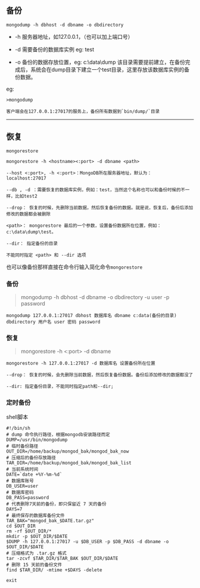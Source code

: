 ## 备份
`mongodump -h dbhost -d dbname -o dbdirectory`

* -h 服务器地址，如127.0.0.1，（也可以加上端口号）

* -d 需要备份的数据库实例 eg: test

* -o 备份的数据存放位置，eg: c:\data\dump 该目录需要提前建立，在备份完成后，系统会在dump目录下建立一个test目录，这里存放该数据库实例的备份数据。


eg:

```
>mongodump

客户端会在127.0.0.1:27017的服务上，备份所有数据到`bin/dump/`目录

```
-------

## 恢复
`mongorestore`

```
mongorestore -h <hostname><:port> -d dbname <path>

--host <:port>, -h <:port>：MongoDB所在服务器地址，默认为： localhost:27017

--db , -d ：需要恢复的数据库实例，例如：test，当然这个名称也可以和备份时候的不一样，比如test2

--drop： 恢复的时候，先删除当前数据，然后恢复备份的数据。就是说，恢复后，备份后添加修改的数据都会被删除

<path>： mongorestore 最后的一个参数，设置备份数据所在位置，例如：c:\data\dump\test。

--dir： 指定备份的目录

不能同时指定 <path> 和 --dir 选项

```

也可以像备份那样直接在命令行输入简化命令`mongorestore`




### 备份

>  mongodump -h dbhost -d dbname -o dbdirectory -u user -p password

```
mongodump 127.0.0.1:27017 dbhost 数据库名 dbname c:data(备份的目录) dbdirectory 用户名 user 密码 password
```

### 恢复

> mongorestore -h <hostname><:port> -d dbname <path>

```
mongorestore -h 127.0.0.1:27017 -d 数据库名 设置备份所在位置

--drop： 恢复的时候，会先删除当前数据，然后恢复备份数据。备份后添加修改的数据都没了

--dir: 指定备份目录，不能同时指定path和--dir;
```

### 定时备份

shell脚本
```
#!/bin/sh
# dump 命令执行路径，根据mongodb安装路径而定
DUMP=/usr/bin/mongodump
# 临时备份路径
OUT_DIR=/home/backup/mongod_bak/mongod_bak_now
# 压缩后的备份存放路径
TAR_DIR=/home/backup/mongod_bak/mongod_bak_list
# 当前系统时间
DATE=`date +%Y-%m-%d`
# 数据库账号
DB_USER=user
# 数据库密码
DB_PASS=password
# 代表删除7天前的备份，即只保留近 7 天的备份
DAYS=7
# 最终保存的数据库备份文件
TAR_BAK="mongod_bak_$DATE.tar.gz"
cd $OUT_DIR
rm -rf $OUT_DIR/*
mkdir -p $OUT_DIR/$DATE
$DUMP -h 127.0.0.1:27017 -u $DB_USER -p $DB_PASS -d dbname -o $OUT_DIR/$DATE
# 压缩格式为 .tar.gz 格式
tar -zcvf $TAR_DIR/$TAR_BAK $OUT_DIR/$DATE
# 删除 15 天前的备份文件
find $TAR_DIR/ -mtime +$DAYS -delete
 
exit
```



